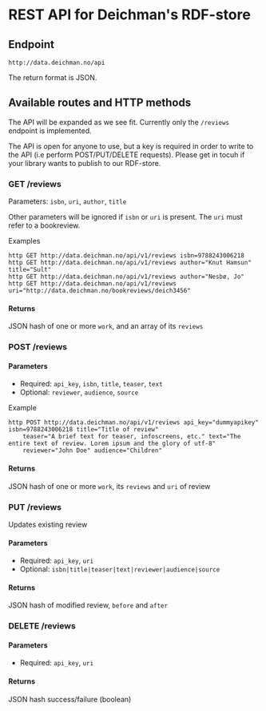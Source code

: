 # REST API for Deichman's RDF-store

## Endpoint
    http://data.deichman.no/api

The return format is JSON.

## Available routes and HTTP methods
The API will be expanded as we see fit. Currently only the `/reviews` endpoint is implemented.

The API is open for anyone to use, but a key is required in order to write to the API (i.e perform POST/PUT/DELETE requests). Please get in tocuh if your library wants to publish to our RDF-store.

### GET /reviews
Parameters: `isbn`, `uri`, `author`, `title`

Other parameters will be ignored if `isbn` or `uri` is present.
The `uri` must refer to a bookreview.

Examples
```
http GET http://data.deichman.no/api/v1/reviews isbn=9788243006218
http GET http://data.deichman.no/api/v1/reviews author="Knut Hamsun" title="Sult"
http GET http://data.deichman.no/api/v1/reviews author="Nesbø, Jo"
http GET http://data.deichman.no/api/v1/reviews uri="http://data.deichman.no/bookreviews/deich3456"
```
#### Returns

JSON hash of one or more `work`, and an array of its `reviews`

### POST /reviews

#### Parameters

* Required: `api_key`, `isbn`, `title`, `teaser`, `text`
* Optional: `reviewer`, `audience`, `source`

Example
```
http POST http://data.deichman.no/api/v1/reviews api_key="dummyapikey" isbn=9788243006218 title="Title of review"
    teaser="A brief text for teaser, infoscreens, etc." text="The entire text of review. Lorem ipsum and the glory of utf-8"
    reviewer="John Doe" audience="Children"
```

#### Returns

JSON hash of one or more `work`, its `reviews` and `uri` of review

### PUT /reviews

Updates existing review

#### Parameters

* Required: `api_key`, `uri`
* Optional: `isbn|title|teaser|text|reviewer|audience|source`

#### Returns

JSON hash of modified review, `before` and `after`

### DELETE /reviews

#### Parameters

* Required:  `api_key`, `uri`

#### Returns

JSON hash success/failure (boolean)
